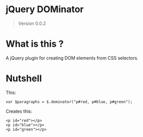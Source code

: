# jQuery DOMinator
> Version 0.0.2

# What is this ?

A jQuery plugin for creating DOM elements from CSS selectors.

# Nutshell

This:

    var $paragraphs = $.dominator("p#red, p#blue, p#green");

Creates this:

    <p id="red"></p>
    <p id="blue"></p>
    <p id="green"></p>

